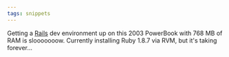 ```yaml
---
tags: snippets
---
```


Getting a [Rails](/wiki/Rails) dev environment up on this 2003 PowerBook with 768 MB of RAM is slooooooow. Currently installing Ruby 1.8.7 via RVM, but it's taking forever...
